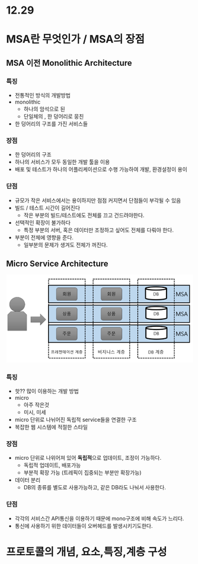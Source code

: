 # 12.29

# MSA란 무엇인가 / MSA의 장점

## MSA 이전 Monolithic Architecture

### 특징

- 전통적인 방식의 개발방법
- monolithic
  - 하나의 암석으로 된
  - 단일체의 , 한 덩어리로 뭉친
- 한 덩어리의 구조를 가진 서비스들



### 장점

- 한 덩어리의 구조
- 하나의 서비스가 모두 동일한 개발 툴을 이용
- 배포 및 테스트가 하나의 어플리케이션으로 수행 가능하여 개발, 환경설정이 용이

### 단점

- 규모가 작은 서비스에서는 용이하지만 점점 커지면서 단점들이 부각될 수 있음
- 빌드 / 테스트 시간이 길어진다
  - 작은 부분의 빌드/테스트에도 전체를 끄고 건드려야한다.
- 선택적인 확장이 불가하다
  - 특정 부분의 서버, 혹은 데이터만 조정하고 싶어도 전체를 다뤄야 한다.
- 부분이 전체에 영향을 준다.
  - 일부분의 문제가 생겨도 전체가 꺼진다.



## Micro Service Architecture

![image-20221229114532316](12.29.assets/image-20221229114532316.png)

### 특징

- 핫?? 많이 이용하는 개발 방법
- micro
  - 아주 작은것
  - 미시, 미세
- micro 단위로 나뉘어진 독립적 service들을 연결한 구조
- 복잡한 웹 시스템에 적절한 스타일



### 장점

- micro 단위로 나위어져 있어 **독립적**으로 업데이트, 조정이 가능하다.
  - 독립적 업데이트, 배포가능
  - 부분적 확장 가능 (트레픽이 집중되는 부분만 확장가능)
- 데이터 분리
  - DB의 종류를 별도로 사용가능하고, 같은 DB라도 나눠서 사용한다.



### 단점

- 각각의 서비스간 API통신을 이용하기 때문에 mono구조에 비해 속도가 느리다.
- 통신에 사용하기 위한 데이터들이 오버헤드를 발생시키기도한다.



# 프로토콜의 개념, 요소,특징,계층 구성

